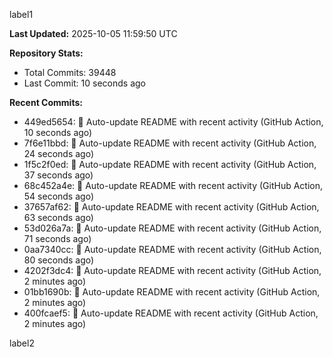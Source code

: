 
label1 
<!-- ACTIVITY_START -->
**Last Updated:** 2025-10-05 11:59:50 UTC

**Repository Stats:**
- Total Commits: 39448
- Last Commit: 10 seconds ago

**Recent Commits:**
- 449ed5654: 🤖 Auto-update README with recent activity (GitHub Action, 10 seconds ago)
- 7f6e11bbd: 🤖 Auto-update README with recent activity (GitHub Action, 24 seconds ago)
- 1f5c2f0ed: 🤖 Auto-update README with recent activity (GitHub Action, 37 seconds ago)
- 68c452a4e: 🤖 Auto-update README with recent activity (GitHub Action, 54 seconds ago)
- 37657af62: 🤖 Auto-update README with recent activity (GitHub Action, 63 seconds ago)
- 53d026a7a: 🤖 Auto-update README with recent activity (GitHub Action, 71 seconds ago)
- 0aa7340cc: 🤖 Auto-update README with recent activity (GitHub Action, 80 seconds ago)
- 4202f3dc4: 🤖 Auto-update README with recent activity (GitHub Action, 2 minutes ago)
- 01bb1690b: 🤖 Auto-update README with recent activity (GitHub Action, 2 minutes ago)
- 400fcaef5: 🤖 Auto-update README with recent activity (GitHub Action, 2 minutes ago)
<!-- ACTIVITY_END -->

label2

